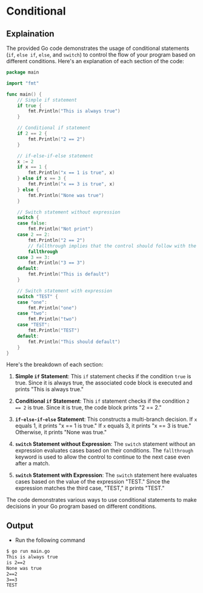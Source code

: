 # Conditional

## Explaination

The provided Go code demonstrates the usage of conditional statements (`if`, `else if`, `else`, and `switch`) to control the flow of your program based on different conditions. Here's an explanation of each section of the code:

```go
package main

import "fmt"

func main() {
    // Simple if statement
    if true {
        fmt.Println("This is always true")
    }

    // Conditional if statement
    if 2 == 2 {
        fmt.Println("2 == 2")
    }

    // if-else-if-else statement
    x := 2
    if x == 1 {
        fmt.Println("x == 1 is true", x)
    } else if x == 3 {
        fmt.Println("x == 3 is true", x)
    } else {
        fmt.Println("None was true")
    }

    // Switch statement without expression
    switch {
    case false:
        fmt.Println("Not print")
    case 2 == 2:
        fmt.Println("2 == 2")
        // fallthrough implies that the control should follow with the next case
        fallthrough
    case 3 == 3:
        fmt.Println("3 == 3")
    default:
        fmt.Println("This is default")
    }

    // Switch statement with expression
    switch "TEST" {
    case "one":
        fmt.Println("one")
    case "two":
        fmt.Println("two")
    case "TEST":
        fmt.Println("TEST")
    default:
        fmt.Println("This should default")
    }
}
```

Here's the breakdown of each section:

1. **Simple `if` Statement**: This `if` statement checks if the condition `true` is true. Since it is always true, the associated code block is executed and prints "This is always true."

2. **Conditional `if` Statement**: This `if` statement checks if the condition `2 == 2` is true. Since it is true, the code block prints "2 == 2."

3. **`if-else-if-else` Statement**: This constructs a multi-branch decision. If `x` equals 1, it prints "x == 1 is true." If `x` equals 3, it prints "x == 3 is true." Otherwise, it prints "None was true."

4. **`switch` Statement without Expression**: The `switch` statement without an expression evaluates cases based on their conditions. The `fallthrough` keyword is used to allow the control to continue to the next case even after a match.

5. **`switch` Statement with Expression**: The `switch` statement here evaluates cases based on the value of the expression "TEST." Since the expression matches the third case, "TEST," it prints "TEST."

The code demonstrates various ways to use conditional statements to make decisions in your Go program based on different conditions.

## Output

- Run the following command

```bash
$ go run main.go
This is always true
is 2==2
None was true
2==2
3==3
TEST
```